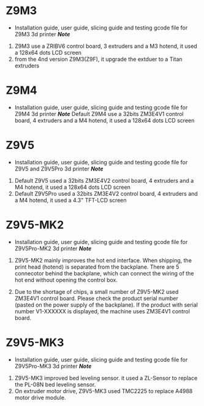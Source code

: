 # Z9M3
- Installation guide, user guide, slicing guide and testing gcode file for Z9M3 3d printer
***Note***
1. Z9M3 use a ZRIBV6 control board, 3 extruders and a M3 hotend, it used a 128x64 dots LCD screen
2. from the 4nd version Z9M3(Z9F), it upgrade the extduer to a Titan extruders

# Z9M4
- Installation guide, user guide, slicing guide and testing gcode file for Z9M4 3d printer
***Note***
Default Z9M4 use a 32bits ZM3E4V1 control board, 4 extruders and a M4 hotend, it used a 128x64 dots LCD screen

# Z9V5
- Installation guide, user guide, slicing guide and testing gcode file for Z9V5 and Z9V5Pro 3d printer
***Note***
1. Default Z9V5 used a 32bits ZM3E4V2 control board, 4 extruders and a M4 hotend, it used a 128x64 dots LCD screen
2. Default Z9V5Pro used a 32bits ZM3E4V2 control board, 4 extruders and a M4 hotend, it used a 4.3" TFT-LCD screen

# Z9V5-MK2
- Installation guide, user guide, slicing guide and testing gcode file for Z9V5Pro-MK2 3d printer
***Note***
1. Z9V5-MK2 mainly improves the hot end interface. When shipping, the print head (hotend) is separated from the backplane. There are 5 connecotor behind the backplane, which can connect the wiring of the hot end without opening the control box.


2. Due to the shortage of chips, a small number of Z9V5-MK2 used ZM3E4V1 control board. Please check the product serial number (pasted on the power supply of the backplane). If the product with serial number V1-XXXXXX is displayed, the machine uses ZM3E4V1 control board.

# Z9V5-MK3
- Installation guide, user guide, slicing guide and testing gcode file for Z9V5Pro-MK3 3d printer
***Note***
1. Z9V5-MK3 improved bed leveling sensor. it used a ZL-Sensor to replace the PL-08N bed leveling sensor.
2. On extruder motor drive, Z9V5-MK3 used TMC2225 to replace A4988 motor drive module.